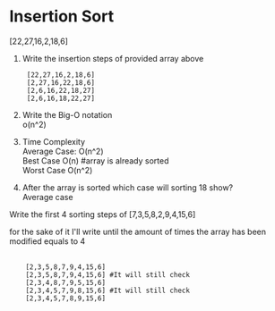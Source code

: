 # Insertion Sort

[22,27,16,2,18,6]
1. Write the insertion steps of provided array above

        [22,27,16,2,18,6]
        [2,27,16,22,18,6]
        [2,6,16,22,18,27]
        [2,6,16,18,22,27]

2. Write the Big-O notation</br>
o(n^2)

3. Time Complexity</br>
        Average Case: O(n^2)</br>
        Best Case O(n) #array is already sorted</br>
        Worst Case O(n^2)</br>

4. After the array is sorted which case will sorting 18 show?</br>
        Average case

Write the first 4 sorting steps of [7,3,5,8,2,9,4,15,6]</br>

for the sake of it I'll write until the amount of times the array has been modified equals to 4</br></br>

        [2,3,5,8,7,9,4,15,6] 
        [2,3,5,8,7,9,4,15,6] #It will still check
        [2,3,4,8,7,9,5,15,6] 
        [2,3,4,5,7,9,8,15,6] #It will still check
        [2,3,4,5,7,8,9,15,6] 
